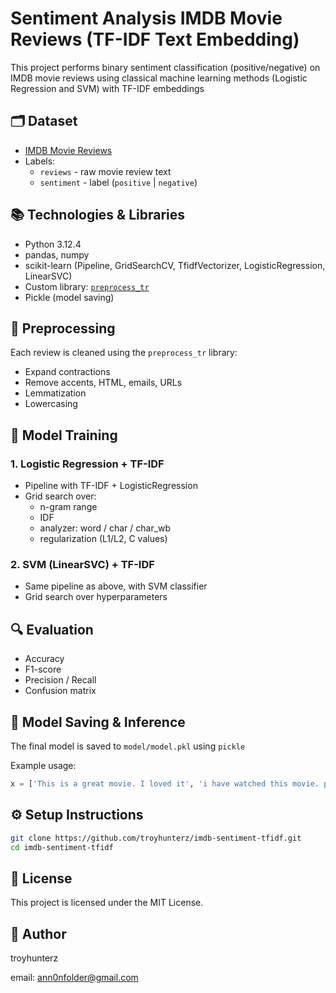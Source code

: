 # Sentiment Analysis IMDB Movie Reviews (TF-IDF Text Embedding)
This project performs binary sentiment classification (positive/negative) on IMDB movie reviews using classical machine learning methods (Logistic Regression and SVM) with TF-IDF embeddings

## 🗂️ Dataset 
- [IMDB Movie Reviews](https://github.com/troyhunterz/imdb-moviereviews/dataset)
- Labels:
  - `reviews` - raw movie review text
  - `sentiment` - label (`positive` | `negative`)

## 📚 Technologies & Libraries
- Python 3.12.4
- pandas, numpy
- scikit-learn (Pipeline, GridSearchCV, TfidfVectorizer, LogisticRegression, LinearSVC)
- Custom library: [`preprocess_tr`](https://github.com/troyhunterz/preprocess_tr)
- Pickle (model saving)

## 🧹 Preprocessing
Each review is cleaned using the `preprocess_tr` library:
- Expand contractions
- Remove accents, HTML, emails, URLs
- Lemmatization
- Lowercasing

## 🤖 Model Training
### 1. Logistic Regression + TF-IDF
- Pipeline with TF-IDF + LogisticRegression
- Grid search over:
  - n-gram range
  - IDF 
  - analyzer: word / char / char_wb
  - regularization (L1/L2, C values)

### 2. SVM (LinearSVC) + TF-IDF
- Same pipeline as above, with SVM classifier
- Grid search over hyperparameters

## 🔍 Evaluation
- Accuracy
- F1-score
- Precision / Recall
- Confusion matrix

## 💾 Model Saving & Inference
The final model is saved to `model/model.pkl` using `pickle`

Example usage:
```python
x = ['This is a great movie. I loved it', 'i have watched this movie. plot is straight. return my money']
```
## ⚙️ Setup Instructions
```bash
git clone https://github.com/troyhunterz/imdb-sentiment-tfidf.git
cd imdb-sentiment-tfidf
```

## 🧾 License
This project is licensed under the MIT License.

## 👤 Author
troyhunterz

email: ann0nfolder@gmail.com
